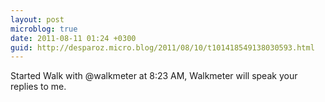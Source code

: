 ```yaml
---
layout: post
microblog: true
date: 2011-08-11 01:24 +0300
guid: http://desparoz.micro.blog/2011/08/10/t101418549138030593.html
---
```

Started Walk with @walkmeter at 8:23 AM, Walkmeter will speak your replies to me.
